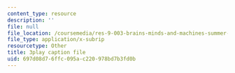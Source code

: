 ```yaml
---
content_type: resource
description: ''
file: null
file_location: /coursemedia/res-9-003-brains-minds-and-machines-summer-course-summer-2015/697d08d76ffc095ac220978bd7b3fd0b_8PcPpVQK7N8.srt
file_type: application/x-subrip
resourcetype: Other
title: 3play caption file
uid: 697d08d7-6ffc-095a-c220-978bd7b3fd0b
---
```

